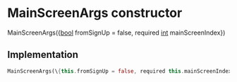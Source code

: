 


# MainScreenArgs constructor







MainScreenArgs(\{[bool](https:api.flutter.dev/flutter/dart-core/bool-class.html) fromSignUp = false, required [int](https:api.flutter.dev/flutter/dart-core/int-class.html) mainScreenIndex\})





## Implementation

```dart
MainScreenArgs(\{this.fromSignUp = false, required this.mainScreenIndex\});
```







